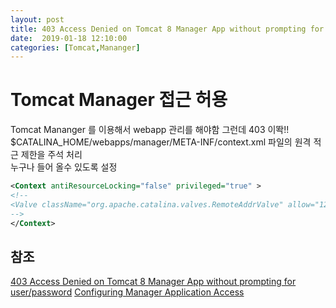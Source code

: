 ```yaml
---
layout: post
title: 403 Access Denied on Tomcat 8 Manager App without prompting for user/password
date:  2019-01-18 12:10:00 
categories: [Tomcat,Mananger]
---
```


# Tomcat Manager 접근 허용 

Tomcat Mananger 를 이용해서 webapp 관리를 해야함 그런데 403 이똭!!  
$CATALINA_HOME/webapps/manager/META-INF/context.xml 파일의 원격 적근 제한을 주석 처리  
누구나 들어 올수 있도록 설정  

```xml
<Context antiResourceLocking="false" privileged="true" >
<!--
<Valve className="org.apache.catalina.valves.RemoteAddrValve" allow="127\.\d+\.\d+\.\d+|::1|0:0:0:0:0:0:0:1" />
-->
</Context>
```

## 참조
[403 Access Denied on Tomcat 8 Manager App without prompting for user/password](https://stackoverflow.com/questions/38551166/403-access-denied-on-tomcat-8-manager-app-without-prompting-for-user-password)
[Configuring Manager Application Access](http://tomcat.apache.org/tomcat-9.0-doc/manager-howto.html#Configuring_Manager_Application_Access)
